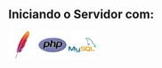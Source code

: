 ## Iniciando o Servidor com:
<div>
<img src="https://raw.githubusercontent.com/devicons/devicon/master/icons/apache/apache-original.svg" alt="Apache" height="50">
<img src="https://raw.githubusercontent.com/devicons/devicon/master/icons/php/php-original.svg" alt="PHP" height="50">
<img src="https://raw.githubusercontent.com/devicons/devicon/master/icons/mysql/mysql-original-wordmark.svg" alt="MySQL" height="50">
</div>